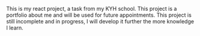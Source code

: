 This is my react project, a task from my KYH school. This project is a portfolio about me and will be used for future appointments.
This project is still incomplete and in progress, I will develop it further the more knowledge I learn.
